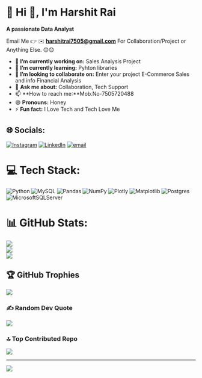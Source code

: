 # 💫 Hi 👋, I'm Harshit Rai
**A passionate Data Analyst**

Email Me 👉 ✉️ **harshitrai7505@gmail.com** For Collaboration/Project or Anything Else. 😊😊

- 🔭 **I’m currently working on:** Sales Analysis Project
- 🌱 **I’m currently learning:** Pyhton libraries
- 👯 **I’m looking to collaborate on:** Enter your project E-Commerce Sales and info Financial Analysis
- 💬 **Ask me about:** Collaboration, Tech Support
- 📫 **How to reach me:**Mob.No-7505720488
- 😄 **Pronouns:** Honey
- ⚡ **Fun fact:** I Love Tech and Tech Love Me

## 🌐 Socials:
[![Instagram](https://img.shields.io/badge/Instagram-%23E4405F.svg?logo=Instagram&logoColor=white)](https://instagram.com/_h.a.r.s.h.i.t_88) [![LinkedIn](https://img.shields.io/badge/LinkedIn-%230077B5.svg?logo=linkedin&logoColor=white)](https://linkedin.com/in/harshitrai88) [![email](https://img.shields.io/badge/Email-D14836?logo=gmail&logoColor=white)](mailto:harshitrai7505@gmail.com) 

# 💻 Tech Stack:
![Python](https://img.shields.io/badge/python-3670A0?style=for-the-badge&logo=python&logoColor=ffdd54) ![MySQL](https://img.shields.io/badge/mysql-4479A1.svg?style=for-the-badge&logo=mysql&logoColor=white) ![Pandas](https://img.shields.io/badge/pandas-%23150458.svg?style=for-the-badge&logo=pandas&logoColor=white) ![NumPy](https://img.shields.io/badge/numpy-%23013243.svg?style=for-the-badge&logo=numpy&logoColor=white) ![Plotly](https://img.shields.io/badge/Plotly-%233F4F75.svg?style=for-the-badge&logo=plotly&logoColor=white) ![Matplotlib](https://img.shields.io/badge/Matplotlib-%23ffffff.svg?style=for-the-badge&logo=Matplotlib&logoColor=black) ![Postgres](https://img.shields.io/badge/postgres-%23316192.svg?style=for-the-badge&logo=postgresql&logoColor=white) ![MicrosoftSQLServer](https://img.shields.io/badge/Microsoft%20SQL%20Server-CC2927?style=for-the-badge&logo=microsoft%20sql%20server&logoColor=white)
# 📊 GitHub Stats:
![](https://github-readme-stats.vercel.app/api?username=Harshitrai7505&theme=dark&hide_border=false&include_all_commits=true&count_private=false)<br/>
![](https://nirzak-streak-stats.vercel.app/?user=Harshitrai7505&theme=dark&hide_border=false)<br/>
![](https://github-readme-stats.vercel.app/api/top-langs/?username=Harshitrai7505&theme=dark&hide_border=false&include_all_commits=true&count_private=false&layout=compact)

## 🏆 GitHub Trophies
![](https://github-profile-trophy.vercel.app/?username=Harshitrai7505&theme=radical&no-frame=false&no-bg=true&margin-w=4)

### ✍️ Random Dev Quote
![](https://quotes-github-readme.vercel.app/api?type=horizontal&theme=radical)

### 🔝 Top Contributed Repo
![](https://github-contributor-stats.vercel.app/api?username=Harshitrai7505&limit=5&theme=dark&combine_all_yearly_contributions=true)

---
[![](https://visitcount.itsvg.in/api?id=Harshitrai7505&icon=0&color=0)](https://visitcount.itsvg.in)

<!-- Proudly created with GPRM ( https://gprm.itsvg.in ) -->
